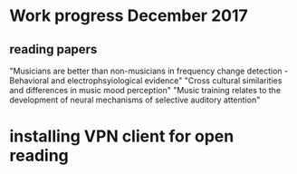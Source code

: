 # Work progress December 2017
## reading papers
"Musicians are better than non-musicians in frequency change detection - Behavioral and electrophsyiological evidence"
"Cross cultural similarities and differences in music mood perception"
"Music training relates to the development of neural mechanisms of selective auditory attention"
# installing VPN client for open reading
